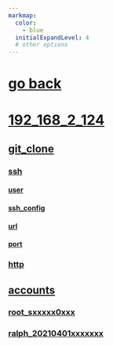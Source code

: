 ```yaml
---
markmap:
  color:
    - blue
  initialExpandLevel: 4
  # other options
---
```


# [go back](../index.html)
# [192_168_2_124](192_168_2_124/index.html)
## [git_clone](192_168_2_124/git_clone/index.html)
### [ssh](192_168_2_124/git_clone/ssh/index.html)
#### [user](192_168_2_124/git_clone/ssh/user/index.html)
#### [ssh_config](192_168_2_124/git_clone/ssh/ssh_config/index.html)
#### [url](192_168_2_124/git_clone/ssh/url/index.html)
#### [port](192_168_2_124/git_clone/ssh/port/index.html)
### [http](192_168_2_124/git_clone/http/index.html)
## [accounts](192_168_2_124/accounts/index.html)
### [root_sxxxxx0xxx](192_168_2_124/accounts/root_sxxxxx0xxx/index.html)
### [ralph_20210401xxxxxxx](192_168_2_124/accounts/ralph_20210401xxxxxxx/index.html)
